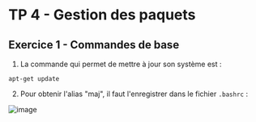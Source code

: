 # TP 4 - Gestion des paquets

## Exercice 1 - Commandes de base

1. La commande qui permet de mettre à jour son système est :
```
apt-get update
```

2. Pour obtenir l'alias "maj", il faut l'enregistrer dans le fichier ` .bashrc ` :

![image](https://user-images.githubusercontent.com/80455771/192150407-c687dc82-2ba2-4c56-9a8a-fcd3523d32fb.png)

